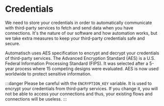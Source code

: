 # Credentials

We need to store your credentials in order to automatically communicate with third-party services to fetch and send data when you have connections. It's the nature of our software and how automation works, but we take extra measures to keep your third-party credentials safe and secure.

Automatisch uses AES specification to encrypt and decrypt your credentials of third-party services. The Advanced Encryption Standard (AES) is a U.S. Federal Information Processing Standard (FIPS). It was selected after a 5-year process where 15 competing designs were evaluated. AES is now used worldwide to protect sensitive information.

:::danger
Please be careful with the `ENCRYPTION_KEY` variable. It is used to encrypt your credentials from third-party services. If you change it, you will not be able to access your connections and thus, your existing flows and connections will be useless.
:::
